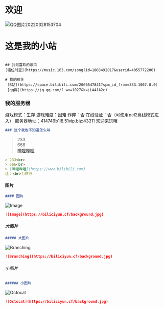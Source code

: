 # 欢迎
![QQ图片20220328153704](https://user-images.githubusercontent.com/104074660/164951914-435c1516-3b34-4a64-9da1-d264f2c4b6be.jpg)

# 这是我的小站

```

## 我最喜欢的歌曲
[错位时空](https://music.163.com/song?id=1808492017&userid=4055772206)

# 我的相关
 [B站](https://space.bilibili.com/2066547841?spm_id_from=333.1007.0.0)
 [qq群](https://jq.qq.com/?_wv=1027&k=jLA41A2c)
```

### 我的服务器
游戏模式：生存
游戏难度：困难
作弊：否
在线验证：否（可使用pcl2离线模式进入）
服务器地址：414749b1l8.51vip.biz:43311
欢迎来玩哦

``` Markdown
### 这个我也不知道怎么叫
```

> 233<br>
> 666<br>
> [哔哩哔哩](https://www.bilibili.com)

``` Markdown
> 233<br>
> 666<br>
> [哔哩哔哩](https://www.bilibili.com)
注：<br>为换行
```

#### 图片

``` Markdown
#### 图片
```

![Image](https://biliciyun.cf/background.jpg)

``` Markdown
![Image](https://biliciyun.cf/background.jpg)
```

##### 大图片

``` Markdown
##### 大图片
```
![Branching](https://biliciyun.cf/background.jpg)

``` Markdown
![Branching](https://biliciyun.cf/background.jpg)
```

###### 小图片

``` Markdown
###### 小图片
```

![Octocat](https://biliciyun.cf/background.jpg)

``` Markdown
![Octocat](https://biliciyun.cf/background.jpg)
```
